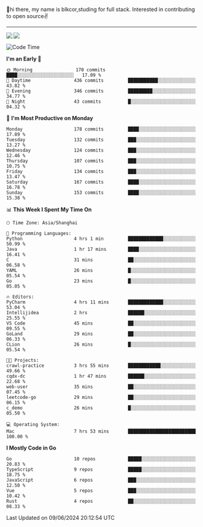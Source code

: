 👋hi there, my name is blkcor,studing for full stack.
Interested in contributing to open source✌️

<hr/>

![](https://github-readme-stats.vercel.app/api?username=blkcor)
<a href="https://github.com/blkcor/github-readme-stats">
    <img align="left" src="https://github-readme-stats.vercel.app/api/top-langs/?username=blkcor&hide=jupyter%20notebook,shaderlab,tex,c%23&langs_count=9" />
</a>


<!--START_SECTION:waka-->
![Code Time](http://img.shields.io/badge/Code%20Time-1%2C095%20hrs%2050%20mins-blue)

**I'm an Early 🐤** 

```text
🌞 Morning                170 commits         ████░░░░░░░░░░░░░░░░░░░░░   17.09 % 
🌆 Daytime                436 commits         ███████████░░░░░░░░░░░░░░   43.82 % 
🌃 Evening                346 commits         █████████░░░░░░░░░░░░░░░░   34.77 % 
🌙 Night                  43 commits          █░░░░░░░░░░░░░░░░░░░░░░░░   04.32 % 
```
📅 **I'm Most Productive on Monday** 

```text
Monday                   178 commits         ████░░░░░░░░░░░░░░░░░░░░░   17.89 % 
Tuesday                  132 commits         ███░░░░░░░░░░░░░░░░░░░░░░   13.27 % 
Wednesday                124 commits         ███░░░░░░░░░░░░░░░░░░░░░░   12.46 % 
Thursday                 107 commits         ███░░░░░░░░░░░░░░░░░░░░░░   10.75 % 
Friday                   134 commits         ███░░░░░░░░░░░░░░░░░░░░░░   13.47 % 
Saturday                 167 commits         ████░░░░░░░░░░░░░░░░░░░░░   16.78 % 
Sunday                   153 commits         ████░░░░░░░░░░░░░░░░░░░░░   15.38 % 
```


📊 **This Week I Spent My Time On** 

```text
🕑︎ Time Zone: Asia/Shanghai

💬 Programming Languages: 
Python                   4 hrs 1 min         █████████████░░░░░░░░░░░░   50.99 % 
Java                     1 hr 17 mins        ████░░░░░░░░░░░░░░░░░░░░░   16.41 % 
C                        31 mins             ██░░░░░░░░░░░░░░░░░░░░░░░   06.58 % 
YAML                     26 mins             █░░░░░░░░░░░░░░░░░░░░░░░░   05.54 % 
Go                       23 mins             █░░░░░░░░░░░░░░░░░░░░░░░░   05.05 % 

🔥 Editors: 
PyCharm                  4 hrs 11 mins       █████████████░░░░░░░░░░░░   53.04 % 
Intellijidea             2 hrs               ██████░░░░░░░░░░░░░░░░░░░   25.55 % 
VS Code                  45 mins             ██░░░░░░░░░░░░░░░░░░░░░░░   09.55 % 
GoLand                   29 mins             ██░░░░░░░░░░░░░░░░░░░░░░░   06.33 % 
CLion                    26 mins             █░░░░░░░░░░░░░░░░░░░░░░░░   05.54 % 

🐱‍💻 Projects: 
crawl-practice           3 hrs 55 mins       ████████████░░░░░░░░░░░░░   49.66 % 
cqdx-dc                  1 hr 47 mins        ██████░░░░░░░░░░░░░░░░░░░   22.68 % 
web-user                 35 mins             ██░░░░░░░░░░░░░░░░░░░░░░░   07.45 % 
leetcode-go              29 mins             ██░░░░░░░░░░░░░░░░░░░░░░░   06.15 % 
c_demo                   26 mins             █░░░░░░░░░░░░░░░░░░░░░░░░   05.50 % 

💻 Operating System: 
Mac                      7 hrs 53 mins       █████████████████████████   100.00 % 
```

**I Mostly Code in Go** 

```text
Go                       10 repos            █████░░░░░░░░░░░░░░░░░░░░   20.83 % 
TypeScript               9 repos             █████░░░░░░░░░░░░░░░░░░░░   18.75 % 
JavaScript               6 repos             ███░░░░░░░░░░░░░░░░░░░░░░   12.50 % 
Vue                      5 repos             ███░░░░░░░░░░░░░░░░░░░░░░   10.42 % 
Rust                     4 repos             ██░░░░░░░░░░░░░░░░░░░░░░░   08.33 % 
```




 Last Updated on 09/06/2024 20:12:54 UTC
<!--END_SECTION:waka-->



